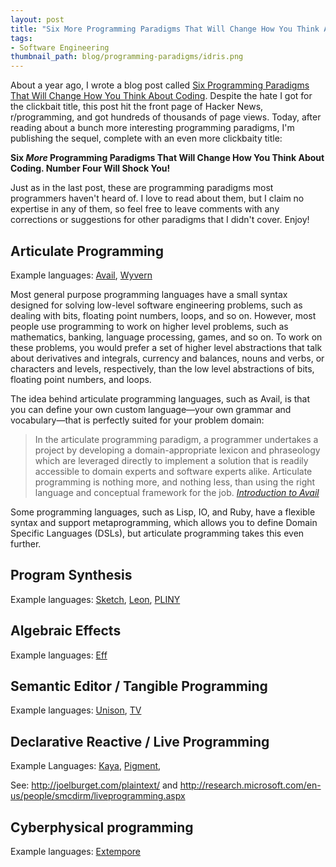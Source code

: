 ```yaml
---
layout: post
title: "Six More Programming Paradigms That Will Change How You Think About Coding"
tags:
- Software Engineering
thumbnail_path: blog/programming-paradigms/idris.png
---  
```


About a year ago, I wrote a blog post called
[Six Programming Paradigms That Will Change How You Think About Coding](https://it.badykov.com/blog/2014/04/09/six-programming-paradigms-that-will/).
Despite the hate I got for the clickbait title, this post hit the front
page of Hacker News, r/programming, and got hundreds of thousands of page views.
Today, after reading about a bunch more interesting programming paradigms, I'm
publishing the sequel, complete with an even more clickbaity title: 

**Six *More* Programming Paradigms That Will Change How You Think About Coding. 
Number Four Will Shock You!**

Just as in the last post, these are programming paradigms most programmers 
haven't heard of. I love to read about them, but I claim no expertise in any of 
them, so feel free to leave comments with any corrections or suggestions for 
other paradigms that I didn't cover. Enjoy!

## Articulate Programming

Example languages: [Avail](http://www.availlang.org/), 
[Wyvern](http://www.cs.cmu.edu/~aldrich/wyvern/)

Most general purpose programming languages have a small syntax designed for 
solving low-level software engineering problems, such as dealing with bits, 
floating point numbers, loops, and so on. However, most people use 
programming to work on higher level problems, such as mathematics, banking, 
language processing, games, and so on. To work on these problems, you would 
prefer a set of higher level abstractions that talk about derivatives and
integrals, currency and balances, nouns and verbs, or characters and levels, 
respectively, than the low level abstractions of bits, floating point numbers,
and loops.

The idea behind articulate programming languages, such as Avail, is that you can
define your own custom language&mdash;your own grammar and vocabulary&mdash;that
is perfectly suited for your problem domain:

<blockquote>
  In the articulate programming paradigm, a programmer undertakes a project by 
  developing a domain-appropriate lexicon and phraseology which are leveraged 
  directly to implement a solution that is readily accessible to domain experts 
  and software experts alike. Articulate programming is nothing more, and 
  nothing less, than using the right language and conceptual framework for the 
  job.
  <cite><a href="http://www.availlang.org/about-avail/introduction/index.html">Introduction to Avail</a></cite>
</blockquote>

Some programming languages, such as Lisp, IO, and Ruby, have a flexible syntax
and support metaprogramming, which allows you to define Domain Specific 
Languages (DSLs), but articulate programming takes this even further. 

## Program Synthesis

Example languages: [Sketch](https://bitbucket.org/gatoatigrado/sketch-frontend/wiki/Home),
[Leon](http://lara.epfl.ch/w/leon), [PLINY](http://engineering.rice.edu/darpa/)

## Algebraic Effects

Example languages: [Eff](http://www.eff-lang.org/)

## Semantic Editor / Tangible Programming

Example languages: [Unison](http://unisonweb.org/), [TV](https://wiki.haskell.org/TV) 

## Declarative Reactive / Live Programming

Example Languages: [Kaya](https://vimeo.com/107069470), 
[Pigment](http://pigment.io/), 

See: http://joelburget.com/plaintext/ and http://research.microsoft.com/en-us/people/smcdirm/liveprogramming.aspx

## Cyberphysical programming

Example languages: [Extempore](http://extempore.moso.com.au/)


